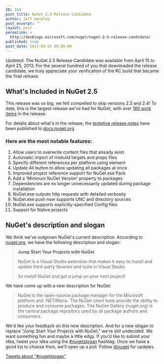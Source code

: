 ```yaml
---
ID: 154
post_title: NuGet 2.5 Release Candidate
author: Jeff Handley
post_excerpt: ""
layout: post
permalink: >
  http://devblogs.microsoft.com/nuget/nuget-2-5-release-candidate/
published: true
post_date: 2013-04-15 00:00:00
---
```

*Updated:* The NuGet 2.5 Release Candidate was available from April 15 to April 25, 2013. For the several hundred of you that downloaded the release candidate, we truly appreciate your verification of the RC build that became the final release.

## What's Included in NuGet 2.5

This release was so big, we felt compelled to skip versions 2.3 and 2.4! To date, this is the largest release we've had for NuGet, with over [160 work items][1] in the release.

For details about what's in the release, the [tentative release notes][2] have been published to [docs.nuget.org][3].

### Here are the most notable features:

1.  Allow users to overwrite content files that already exist
2.  Automatic import of msbuild targets and props files
3.  Specify different references per platform using <references></references> element
4.  Update All button to allow updating all packages at once
5.  Improved project reference support for NuGet.exe Pack
6.  Add a 'Minimum NuGet Version' property to packages
7.  Dependencies are no longer unnecessarily updated during package installation
8.  NuGet.exe outputs http requests with detailed verbosity
9.  NuGet.exe push now supports UNC and directory sources
10. NuGet.exe supports explicitly-specified Config files
11. Support for Native projects

## NuGet's description and slogan

We think we've outgrown NuGet's current description. According to [nuget.org][4], we have the following description and slogan:

> **Jump Start Your Projects with NuGet**
> 
> NuGet is a Visual Studio extension that makes it easy to install and update third-party libraries and tools in Visual Studio.
> 
> *So install NuGet and get a jump on your next project!*

We have come up with a new description for NuGet:

> NuGet is the open-source package manager for the Microsoft platform and .NET/Mono. The NuGet client tools provide the ability to produce and consume packages. The NuGet Gallery (nuget.org) is the central package repository used by all package authors and consumers.

We'd like your feedback on this new description. And for a new slogan to replace "Jump Start Your Projects with NuGet," we're still undecided. We want something fun and maybe a little edgy. If you'd like to submit your idea, tweet your idea using the [#nugetslogan][5] hashtag. Once we have a good list to choose from, we'll open up a poll. Follow [@nuget][6] for updates.

<a class="twitter-timeline" data-dnt="true" href="https://twitter.com/search?q=%23nugetslogan" data-widget-id="323970527691685888">Tweets about "#nugetslogan"</a>

<script>!function(d,s,id){var js,fjs=d.getElementsByTagName(s)[0],p=/^http:/.test(d.location)?'http':'https';if(!d.getElementById(id)){js=d.createElement(s);js.id=id;js.src=p+"://platform.twitter.com/widgets.js";fjs.parentNode.insertBefore(js,fjs);}}(document,"script","twitter-wjs");</script>

 [1]: https://nuget.codeplex.com/workitem/list/advanced?release=NuGet%202.5&status=all
 [2]: http://docs.nuget.org/docs/release-notes/nuget-2.5
 [3]: http://docs.nuget.org
 [4]: http://nuget.org
 [5]: https://twitter.com/search/realtime?q=%23nugetslogan
 [6]: http://twitter.com/nuget